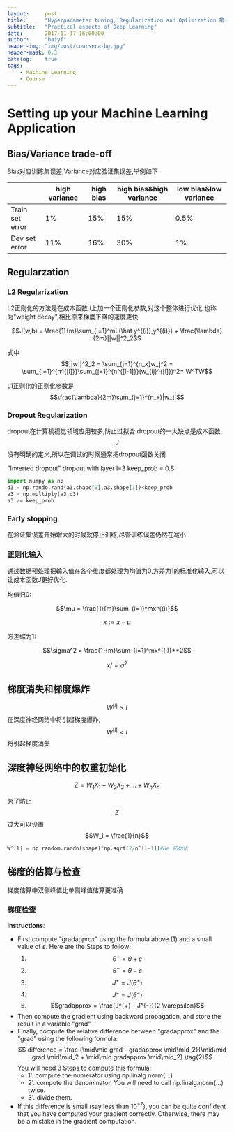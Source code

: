 ```yaml
---
layout:     post
title:      "Hyperparameter tuning, Regularization and Optimization 第一周笔记"
subtitle:   "Practical aspects of Deep Learning"
date:       2017-11-17 16:00:00
author:     "baiyf"
header-img: "img/post/coursera-bg.jpg"
header-mask: 0.3
catalog:    true
tags:
    - Machine Learning
    - Course
---
```


# Setting up your Machine Learning Application

## Bias/Variance trade-off

Bias对应训练集误差,Variance对应验证集误差,举例如下

|                 | high variance | high bias | high bias&high variance | low bias&low variance |
| --------------- | ------------- | --------- | ----------------------- | --------------------- |
| Train set error | 1%            | 15%       | 15%                     | 0.5%                  |
| Dev set error   | 11%           | 16%       | 30%                     | 1%                    |

## Regularzation

### L2 Regularization

L2正则化的方法是在成本函数$J$上加一个正则化参数,对这个整体进行优化.也称为"weight decay",相比原来梯度下降的速度更快

$$J(w,b) = \frac{1}{m}\sum_{i=1}^mL(\hat y^{(i)},y^{(i)}) + \frac{\lambda}{2m}||w||^2_2$$

式中 
$$||w||^2_2 = \sum_{j=1}^{n_x}w_j^2 = \sum_{i=1}^{n^{[l]}}\sum_{j=1}^{n^{[l-1]}}(w_{ij}^{[l]})^2= W^TW$$

L1正则化的正则化参数是
$$\frac{\lambda}{2m}\sum_{j=1}^{n_x}|w_j|$$

### Dropout Regularization

dropout在计算机视觉领域应用较多,防止过拟合.dropout的一大缺点是成本函数$$J$$没有明确的定义,所以在调试的时候通常把dropout函数关闭

"Inverted dropout" dropout with layer l=3 keep_prob = 0.8

```python
import numpy as np
d3 = np.rando.rand(a3.shape[0],a3.shape[1])<keep_prob
a3 = np.multiply(a3,d3)
a3 /= keep_prob
```

### Early stopping

在验证集误差开始增大的时候就停止训练,尽管训练误差仍然在减小

### 正则化输入

通过数据预处理把输入值在各个维度都处理为均值为0,方差为1的标准化输入,可以让成本函数$J$更好优化.

均值归0:

$$\mu = \frac{1}{m}\sum_{i=1}^mx^{(i)}$$

$$x := x -\mu$$

方差缩为1:

$$\sigma^2 = \frac{1}{m}\sum_{i=1}^mx^{(i)}**2$$

$$x /= \sigma^2$$

## 梯度消失和梯度爆炸

$$W^{[l]} > I$$在深度神经网络中将引起梯度爆炸,$$W^{[l]} < I $$将引起梯度消失

## 深度神经网络中的权重初始化

$$Z = W_1X_1 + W_2X_2 + ... + W_nX_n$$

为了防止$$Z$$过大可以设置$$W_i = \frac{1}{n}$$

```python
W^[l] = np.random.randn(shape)*np.sqrt(2/n^[l-1])#He 初始化
```

## 梯度的估算与检查

梯度估算中双侧峰值比单侧峰值估算更准确

### 梯度检查

**Instructions**:

- First compute "gradapprox" using the formula above (1) and a small value of $\varepsilon$. Here are the Steps to follow:
    1. $$\theta^{+} = \theta + \varepsilon$$
    2. $$\theta^{-} = \theta - \varepsilon$$
    3. $$J^{+} = J(\theta^{+})$$
    4. $$J^{-} = J(\theta^{-})$$
    5. $$gradapprox = \frac{J^{+} - J^{-}}{2  \varepsilon}$$
- Then compute the gradient using backward propagation, and store the result in a variable "grad"
- Finally, compute the relative difference between "gradapprox" and the "grad" using the following formula:
  $$ difference = \frac {\mid\mid grad - gradapprox \mid\mid_2}{\mid\mid grad \mid\mid_2 + \mid\mid gradapprox \mid\mid_2} \tag{2}$$
  You will need 3 Steps to compute this formula:
   - 1'. compute the numerator using np.linalg.norm(...)
   - 2'. compute the denominator. You will need to call np.linalg.norm(...) twice.
   - 3'. divide them.
- If this difference is small (say less than $10^{-7}$), you can be quite confident that you have computed your gradient correctly. Otherwise, there may be a mistake in the gradient computation. 